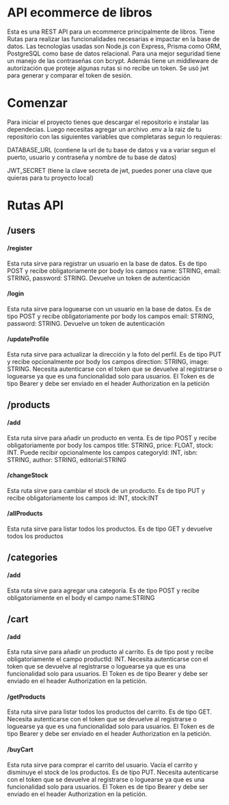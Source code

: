# API ecommerce de libros

Esta es una REST API para un ecommerce principalmente de libros. Tiene Rutas para realizar las funcionalidades necesarias e impactar en la base de datos. Las tecnologías usadas son Node.js con Express, Prisma como ORM, PostgreSQL como base de datos relacional. 
Para una mejor seguridad tiene un manejo de las contraseñas con bcrypt. Además tiene un middleware de autorización que proteje algunas rutas si no recibe un token. Se usó jwt para generar y comparar el token de sesión.

# Comenzar

Para iniciar el proyecto tienes que descargar el repositorio e instalar las dependecias. Luego necesitas agregar un archivo .env a la raiz de tu repositorio con las siguientes variables que completaras segun lo requieras:

DATABASE_URL (contiene la url de tu base de datos y va a variar segun el puerto, usuario y contraseña y nombre de tu base de datos)

JWT_SECRET (tiene la clave secreta de jwt, puedes poner una clave que quieras para tu proyecto local)


# Rutas API

## **/users** 
 
#### /register
Esta ruta sirve para registrar un usuario en la base de datos. Es de tipo POST y recibe obligatoriamente por body los campos name: STRING, email: STRING, password: STRING.
Devuelve un token de autenticación

#### /login
Esta ruta sirve para loguearse con un usuario en la base de datos. Es de tipo POST y recibe obligatoriamente por body los campos email: STRING, password: STRING.
Devuelve un token de autenticación

#### /updateProfile
Esta ruta sirve para actualizar la dirección y la foto del perfil. Es de tipo PUT y recibe opcionalmente por body los campos direction: STRING, image: STRING. 
Necesita autenticarse con el token que se devuelve al registrarse o loguearse ya que es una funcionalidad solo para usuarios. El Token es de tipo Bearer y debe ser enviado en el header Authorization en la petición

## **/products**

#### /add
Esta ruta sirve para añadir un producto en venta. Es de tipo POST y recibe obligatoriamente por body los campos  title: STRING, price: FLOAT, stock: INT. Puede recibir opcionalmente los campos categoryId: INT, isbn: STRING, author: STRING, editorial:STRING

#### /changeStock
Esta ruta sirve para cambiar el stock de un producto. Es de tipo PUT y recibe obligatoriamente los campos id: INT, stock:INT

#### /allProducts
Esta ruta sirve para listar todos los productos. Es de tipo GET y devuelve todos los productos

## **/categories**

#### /add
Esta ruta sirve para agregar una categoría. Es de tipo POST y recibe obligatoriamente en el body el campo name:STRING


## **/cart**

#### /add
Esta ruta sirve para añadir un producto al carrito. Es de tipo post y recibe obligatoriamente el campo productId: INT. Necesita autenticarse con el token que se devuelve al registrarse o loguearse ya que es una funcionalidad solo para usuarios. El Token es de tipo Bearer y debe ser enviado en el header Authorization en la petición.

#### /getProducts
Esta ruta sirve para listar todos los productos del carrito. Es de tipo GET.
Necesita autenticarse con el token que se devuelve al registrarse o loguearse ya que es una funcionalidad solo para usuarios. El Token es de tipo Bearer y debe ser enviado en el header Authorization en la petición.

#### /buyCart
Esta ruta sirve para comprar el carrito del usuario. Vacía el carrito y disminuye el stock de los productos. Es de tipo PUT.
Necesita autenticarse con el token que se devuelve al registrarse o loguearse ya que es una funcionalidad solo para usuarios. El Token es de tipo Bearer y debe ser enviado en el header Authorization en la petición.

